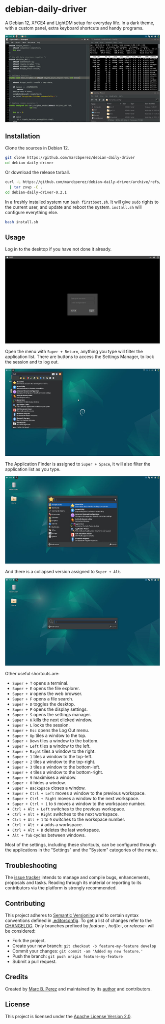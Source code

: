 # debian-daily-driver

A Debian 12, XFCE4 and LightDM setup for everyday life. In a dark theme, with a 
custom panel, extra keyboard shortcuts and handy programs.

[![](assets/programs.jpg "Programs (full width centered)")](assets/programs.jpg)

## Installation

Clone the sources in Debian 12.

```bash
git clone https://github.com/marcbperez/debian-daily-driver
cd debian-daily-driver
```

Or download the release tarball.

```bash
curl -L https://github.com/marcbperez/debian-daily-driver/archive/refs/tags/0.2.1.tar.gz \
  | tar zxvp -C .
cd debian-daily-driver-0.2.1
```

In a freshly installed system run `bash firstboot.sh`. It will give `sudo`
rights to the current user, and update and reboot the system. `install.sh` will 
configure everything else.

```bash
bash install.sh
```

## Usage

Log in to the desktop if you have not done it already.

[![](assets/login.jpg "Login (full width centered)")](assets/login.jpg)

Open the menu with `Super + Return`, anything you type will filter the
application list. There are buttons to access the Settings Manager, to lock the
session and to log out.

[![](assets/menu.jpg "Menu (full width centered)")](assets/menu.jpg)

The Application Finder is assigned to `Super + Space`, it will also filter the
application list as you type.

[![](assets/appfinder.jpg "App Finder (full width centered)")](assets/appfinder.jpg)

And there is a collapsed version assigned to `Super + Alt`.

[![](assets/appfinder-collapsed.jpg "Collapsed App Finder(full width centered)")](assets/appfinder-collapsed.jpg)

Other useful shortcuts are:

  - `Super + T` opens a terminal.
  - `Super + E` opens the file explorer.
  - `Super + W` opens the web browser.
  - `Super + F` opens a file search.
  - `Super + D` toggles the desktop.
  - `Super + P` opens the display settings.
  - `Super + S` opens the settings manager.
  - `Super + K` kills the next clicked window.
  - `Super + L` locks the session.
  - `Super + Esc` opens the Log Out menu.
  - `Super + Up` tiles a window to the top.
  - `Super + Down` tiles a window to the bottom.
  - `Super + Left` tiles a window to the left.
  - `Super + Right` tiles a window to the right.
  - `Super + 1` tiles a window to the top-left.
  - `Super + 2` tiles a window to the top-right.
  - `Super + 3` tiles a window to the bottom-left.
  - `Super + 4` tiles a window to the bottom-right.
  - `Super + 9` maximises a window.
  - `Super + 0` hides a window.
  - `Super + BackSpace` closes a window.
  - `Super + Ctrl + Left` moves a window to the previous workspace.
  - `Super + Ctrl + Right` moves a window to the next workspace.
  - `Super + Ctrl + 1` to `9` moves a window to the workspace number.
  - `Ctrl + Alt + Left` switches to the previous workspace.
  - `Ctrl + Alt + Right` switches to the next workspace.
  - `Ctrl + Alt + 1` to `9` switches to the workspace number.
  - `Ctrl + Alt + A` adds a workspace.
  - `Ctrl + Alt + D` deletes the last workspace.
  - `Alt + Tab` cycles between windows.

Most of the settings, including these shortcuts, can be configured through the
applications in the "Settings" and the "System" categories of the menu.

## Troubleshooting

The [issue tracker][issue-tracker] intends to manage and compile bugs,
enhancements, proposals and tasks. Reading through its material or reporting to
its contributors via the platform is strongly recommended.

## Contributing

This project adheres to [Semantic Versioning][semver] and to certain syntax
conventions defined in [.editorconfig][editorconfig]. To get a list of changes
refer to the [CHANGELOG][changelog]. Only branches prefixed by *feature-*,
*hotfix-*, or *release-* will be considered:

  - Fork the project.
  - Create your new branch: `git checkout -b feature-my-feature develop`
  - Commit your changes: `git commit -am 'Added my new feature.'`
  - Push the branch: `git push origin feature-my-feature`
  - Submit a pull request.

## Credits

Created by [Marc B. Perez][author] and maintained by its [author][author] and
contributors.

## License

This project is licensed under the [Apache License Version 2.0][license].

[author]: https://marcbperez.github.io
[issue-tracker]: https://github.com/marcbperez/debian-daily-driver/issues
[editorconfig]: .editorconfig
[changelog]: CHANGELOG.md
[license]: LICENSE
[semver]: http://semver.org
